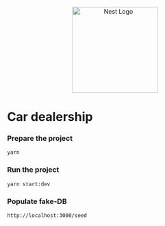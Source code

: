 <p align="center">
  <a href="http://nestjs.com/" target="blank"><img src="https://nestjs.com/img/logo-small.svg" width="200" alt="Nest Logo" /></a>
</p>

# Car dealership

### Prepare the project

```
yarn
```

### Run the project

```
yarn start:dev
```

### Populate fake-DB

```
http://localhost:3000/seed
```
